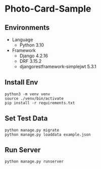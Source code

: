 # Photo-Card-Sample

## Environments

- Language
  - Python 3.10
- Framework
  - Django 4.2.16
  - DRF 3.15.2
  - djangorestframework-simplejwt 5.3.1

## Install Env

```shell
python3 -m venv venv
source ./venv/bin/activate
pip install -r requirements.txt
```

## Set Test Data

```shell
python manage.py migrate
python manage.py loaddata example.json
```

## Run Server

```shell
python manage.py runserver
```